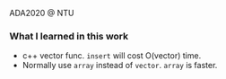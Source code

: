 ADA2020 @ NTU  

### What I learned in this work
* c++ vector func. `insert` will cost O(vector) time. 
* Normally use `array` instead of  `vector`. `array` is faster.

